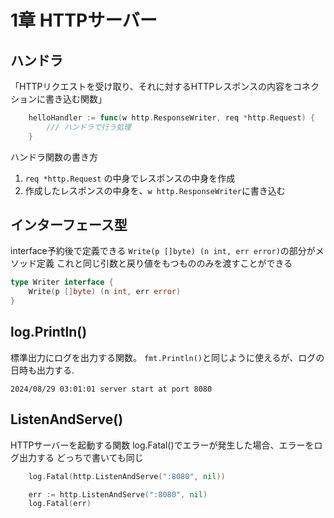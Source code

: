 # 1章 HTTPサーバー

## ハンドラ
「HTTPリクエストを受け取り、それに対するHTTPレスポンスの内容をコネクションに書き込む関数」

```go
	helloHandler := func(w http.ResponseWriter, req *http.Request) {
		/// ハンドラで行う処理
	}
```

ハンドラ関数の書き方
1. `req *http.Request` の中身でレスポンスの中身を作成
2. 作成したレスポンスの中身を、`w http.ResponseWriter`に書き込む

## インターフェース型
interface予約後で定義できる
`Write(p []byte) (n int, err error)`の部分がメソッド定義
これと同じ引数と戻り値をもつもののみを渡すことができる

```go
type Writer interface {
    Write(p []byte) (n int, err error)
}
```

## log.Println()
標準出力にログを出力する関数。
`fmt.Println()`と同じように使えるが、ログの日時も出力する.
```
2024/08/29 03:01:01 server start at port 8080
```

## ListenAndServe()
HTTPサーバーを起動する関数
log.Fatal()でエラーが発生した場合、エラーをログ出力する
どっちで書いても同じ
```go
    log.Fatal(http.ListenAndServe(":8080", nil))
```
```go
	err := http.ListenAndServe(":8080", nil)
	log.Fatal(err)
```